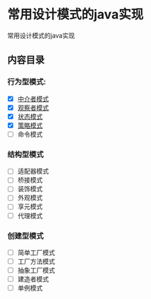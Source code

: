 # 常用设计模式的java实现
常用设计模式的java实现

## 内容目录
### 行为型模式:
- [x] [中介者模式](src/mediator/pattern/MediatorPattern.java)
- [x] [观察者模式](src/observer/pattern/ObserverPattern.java)
- [x] [状态模式](src/state/pattern/StatePattern.java)
- [x] [策略模式](src/strategy/pattern/StrategyPattern.java)
- [ ] 命令模式

### 结构型模式
- [ ] 适配器模式
- [ ] 桥接模式
- [ ] 装饰模式
- [ ] 外观模式
- [ ] 享元模式
- [ ] 代理模式

### 创建型模式

- [ ] 简单工厂模式
- [ ] 工厂方法模式
- [ ] 抽象工厂模式
- [ ] 建造者模式
- [ ] 单例模式
